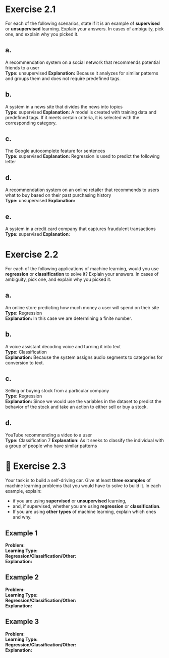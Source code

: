 # Exercise 2.1

For each of the following scenarios, state if it is an example of **supervised** or **unsupervised** learning. Explain your answers. In cases of ambiguity, pick one, and explain why you picked it.

## a. 
A recommendation system on a social network that recommends potential friends to a user  
**Type:** unsupervised 
**Explanation:**  Because it analyzes for similar patterns and groups them and does not require predefined tags.

## b. 
A system in a news site that divides the news into topics  
**Type:** supervised
**Explanation:**  A model is created with training data and predefined tags. If it meets certain criteria, it is selected with the corresponding category.

## c. 
The Google autocomplete feature for sentences  
**Type:** supervised
**Explanation:** Regression is used to predict the following letter

## d. 
A recommendation system on an online retailer that recommends to users what to buy based on their past purchasing history  
**Type:** unsupervised
**Explanation:** 

## e. 
A system in a credit card company that captures fraudulent transactions  
**Type:** supervised
**Explanation:**  


# Exercise 2.2

For each of the following applications of machine learning, would you use **regression** or **classification** to solve it? Explain your answers. In cases of ambiguity, pick one, and explain why you picked it.

## a. 
An online store predicting how much money a user will spend on their site  
**Type:** Regression   
**Explanation:** In this case we are determining a finite number.

## b. 
A voice assistant decoding voice and turning it into text  
**Type:** Classification  
**Explanation:** Because the system assigns audio segments to categories for conversion to text. 

## c. 
Selling or buying stock from a particular company  
**Type:** Regression  
**Explanation:** Since we would use the variables in the dataset to predict the behavior of the stock and take an action to either sell or buy a stock.

## d. 
YouTube recommending a video to a user  
**Type:** Classification  7
**Explanation:** As it seeks to classify the individual with a group of people who have similar patterns


# 📘 Exercise 2.3

Your task is to build a self-driving car. Give at least **three examples** of machine learning problems that you would have to solve to build it. In each example, explain:

- if you are using **supervised** or **unsupervised** learning,
- and, if supervised, whether you are using **regression** or **classification**.
- If you are using **other types** of machine learning, explain which ones and why.

## Example 1  
**Problem:**  
**Learning Type:**  
**Regression/Classification/Other:**  
**Explanation:**  

## Example 2  
**Problem:**  
**Learning Type:**  
**Regression/Classification/Other:**  
**Explanation:**  

## Example 3  
**Problem:**  
**Learning Type:**  
**Regression/Classification/Other:**  
**Explanation:**  
